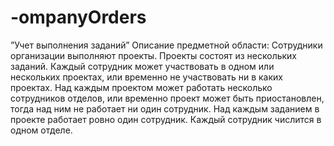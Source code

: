 # -ompanyOrders
”Учет выполнения заданий” Описание предметной области: 
Сотрудники организации выполняют проекты. Проекты состоят из нескольких заданий. 
Каждый сотрудник может участвовать в одном или нескольких проектах, или временно 
не участвовать ни в каких проектах. Над каждым проектом может работать несколько 
сотрудников отделов, или временно проект может быть приостановлен, тогда над ним 
не работает ни один сотрудник. Над каждым заданием в проекте работает ровно один 
сотрудник. Каждый сотрудник числится в одном отделе. 
